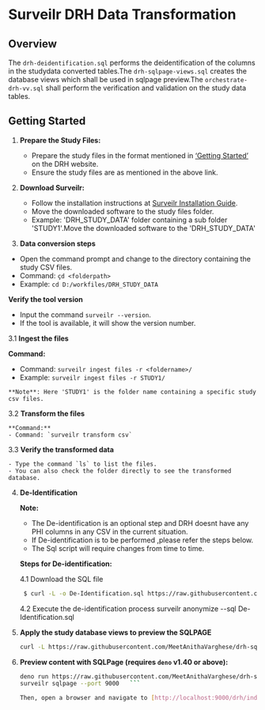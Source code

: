 
# Surveilr DRH Data Transformation

## Overview

  The `drh-deidentification.sql` performs the deidentification of the columns in the studydata converted tables.The `drh-sqlpage-views.sql` creates the database views which shall be used in sqlpage preview.The `orchestrate-drh-vv.sql` shall perform the verification and validation on the study data tables.
## Getting Started

1. **Prepare the Study Files:**

   - Prepare the study files in the format mentioned in [‘Getting Started’](https://drh.diabetestechnology.org/getting-started/) on the DRH website.
   - Ensure the study files are as mentioned in the above link.

2. **Download Surveilr:**

   - Follow the installation instructions at [Surveilr Installation Guide](https://docs.opsfolio.com/surveilr/how-to/installation-guide).
   - Move the downloaded software to the study files folder.
   - Example: 'DRH_STUDY_DATA' folder containing a sub folder 'STUDY1'.Move the downloaded software to the 'DRH_STUDY_DATA'

3. **Data conversion steps**
  
  - Open the command prompt and change to the directory containing the study CSV files.
  - Command: `çd <folderpath>`
  - Example: `cd D:/workfiles/DRH_STUDY_DATA`

   **Verify the tool version**
   - Input the command `surveilr --version`.
   - If the tool is available, it will show the version number.

  3.1 **Ingest the files**

   **Command:**
   - Command: `surveilr ingest files -r <foldername>/`
   - Example: `surveilr ingest files -r STUDY1/`

    **Note**: Here 'STUDY1' is the folder name containing a specific study csv files.

  3.2 **Transform the files**

    **Command:**
    - Command: `surveilr transform csv`    

  3.3 **Verify the transformed data**

    - Type the command `ls` to list the files.
    - You can also check the folder directly to see the transformed database.

4. **De-Identification**

   **Note:** 
   - The De-identification is an optional step and DRH doesnt have any PHI columns in any CSV in the current situation.
   - If De-identification is to be performed ,please refer the steps below.
   - The Sql script will require changes from time to time.
    
   **Steps for De-identification:**

   4.1 Download the SQL file
   ```bash
    $ curl -L -o De-Identification.sql https://raw.githubusercontent.com/MeetAnithaVarghese/drh-sql-page/main/drh-deidentification.sql
   ```

   4.2 Execute the de-identification process
   surveilr anonymize --sql De-Identification.sql 

5. **Apply the study database views  to preview the SQLPAGE**

   ```bash
   curl -L https://raw.githubusercontent.com/MeetAnithaVarghese/drh-sql-page/stateless-drh-surveilr.sql | sqlite3 resource-surveillance.sqlite.db   
   ```

6. **Preview content with SQLPage (requires `deno` v1.40 or above):**

   ```bash
   deno run https://raw.githubusercontent.com/MeetAnithaVarghese/drh-sql-page/ux.sql.ts | sqlite3 resource-surveillance.sqlite.db
   surveilr sqlpage --port 9000   ```

   Then, open a browser and navigate to [http://localhost:9000/drh/index.sql](http://localhost:9000/drh/index.sql).